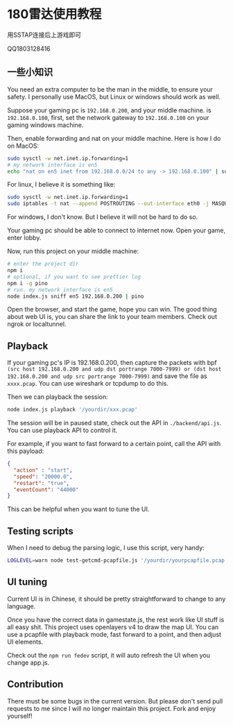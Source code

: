 # 180雷达使用教程

用SSTAP连接后上游戏即可

QQ1803128416

## 一些小知识

You need an extra computer to be the man in the middle, to ensure your safety. I personally use MacOS, but Linux or windows should work as well.

Suppose your gaming pc is `192.168.0.200`, and your middle machine. is `192.168.0.100`, first, set the network gateway to `192.168.0.100` on your gaming windows machine.

Then, enable forwarding and nat on your middle machine. Here is how I do on MacOS:

```bash
sudo sysctl -w net.inet.ip.forwarding=1
# my network interface is en5
echo "nat on en5 inet from 192.168.0.0/24 to any -> 192.168.0.100" | sudo pfctl -v -ef -
```

For linux, I believe it is something like:

```bash
sudo sysctl -w net.inet.ip.forwarding=1
sudo iptables -t nat --append POSTROUTING --out-interface eth0 -j MASQUERADE
```

For windows, I don't know. But I believe it will not be hard to do so.

Your gaming pc should be able to connect to internet now. Open your game, enter lobby.

Now, run this project on your middle machine:

```bash
# enter the project dir
npm i
# optional, if you want to see prettier log
npm i -g pino
# run. my network interface is en5
node index.js sniff en5 192.168.0.200 | pino
```

Open the browser, and start the game, hope you can win. The good thing about web UI is, you can share the link to your team members. Check out ngrok or localtunnel.

## Playback

If your gaming pc's IP is 192.168.0.200, then capture the packets with bpf `(src host 192.168.0.200 and udp dst portrange 7000-7999) or (dst host 192.168.0.200 and udp src portrange 7000-7999)` and save the file as `xxxx.pcap`. You can use wireshark or tcpdump to do this.

Then we can playback the session:

```bash
node index.js playback '/yourdir/xxx.pcap'
```

The session will be in paused state, check out the API in `./backend/api.js`. You can use playback API to control it.

For example, if you want to fast forward to a certain point, call the API with this payload:

```json
{
  "action" : "start",
  "speed": "20000.0",
  "restart": "true",
  "eventCount": "44000"
}
```

This can be helpful when you want to tune the UI.

## Testing scripts

When I need to debug the parsing logic, I use this script, very handy:

```bash
LOGLEVEL=warn node test-getcmd-pcapfile.js '/yourdir/yourpcapfile.pcap'
```

## UI tuning

Current UI is in Chinese, it should be pretty straightforward to change to any language.

Once you have the correct data in gamestate.js, the rest work like UI stuff is all easy shit. This project uses openlayers v4 to draw the map UI. You can use a pcapfile with playback mode, fast forward to a point, and then adjust UI elements.

Check out the `npm run fedev` script, it will auto refresh the UI when you change app.js.

## Contribution

There must be some bugs in the current version. But please don't send pull requests to me since I will no longer maintain this project. Fork and enjoy yourself!
